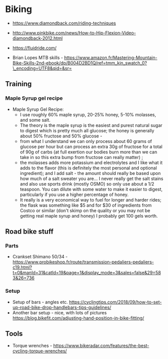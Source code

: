 # Biking

- <https://www.diamondback.com/riding-techniques>
- <http://www.pinkbike.com/news/How-to-Hip-Flexion-Video-diamondback-2012.html>
- <https://fluidride.com/>

- Brian Lopes MTB skills - <https://www.amazon.fr/Mastering-Mountain-Bike-Skills-2nd-ebook/dp/B004D2BD1Q/ref=tmm_kin_swatch_0?\_encoding=UTF8&qid=&sr=>

## Training

### Maple Syrup gel recipe

- Maple Syrup Gel Recipe:
  - I use roughly 60% maple syrup, 20-25% honey, 5-10% molasses, and
        some salt.
  - The theory is the maple syrup is the easiest and purest natural
        sugar to digest which is pretty much all glucose; the honey is
        generally about 50% fructose and 50% glucose -
  - from what I understand we can only process about 60 grams of
        glucose per hour but can process an extra 30g of fructose for a
        total of 90g of carbs (at full exertion our bodies burn more
        than we can take in so this extra bump from fructose can really
        matter) ;
  - the molasses adds more potassium and electrolytes and I like
        what it adds to the flavor (this is definitely the most personal
        and optional ingredient); and I add salt - the amount should
        really be based upon how much of a salt sweater you are\... I
        never really get the salt stains and also use sports drink
        (mostly OSMO) so only use about a 1/2 teaspoon. You can dilute
        with some water to make it easier to digest, particularly if you
        use a higher percentage of honey.
  - It really is a very economical way to fuel for longer and harder
        rides; the flask was something like \$5 and for \$30 of
        ingredients from Costco or similar (don't skimp on the quality
        or you may not be getting real maple syrup and honey) I probably
        get 100 gels worth.

## Road bike stuff

### Parts

- Crankset Shimano 50/34 - <https://www.probikeshop.fr/route/transmission-pedaliers-pedaliers-c19.html?t=0&manId=31&catId=19&page=1&display_mode=3&sales=false&29=583&26=736>

### Setup 

- Setup of bars - angles etc. <https://cyclingtips.com/2018/09/how-to-set-up-road-bike-drop-handlebars-tips-guidelines/>
- Another bar setup - nice, with lots of pictures <https://blog.bikefit.com/adjusting-hand-position-in-bike-fitting/>

## Tools

- Torque wrenches - <https://www.bikeradar.com/features/the-best-cycling-torque-wrenches/>